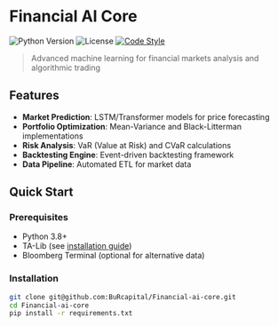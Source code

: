 # Financial AI Core

![Python Version](https://img.shields.io/badge/python-3.8%2B-blue)
![License](https://img.shields.io/badge/license-MIT-green)
[![Code Style](https://img.shields.io/badge/code%20style-black-000000.svg)](https://github.com/psf/black)

> Advanced machine learning for financial markets analysis and algorithmic trading

## Features

- **Market Prediction**: LSTM/Transformer models for price forecasting
- **Portfolio Optimization**: Mean-Variance and Black-Litterman implementations
- **Risk Analysis**: VaR (Value at Risk) and CVaR calculations
- **Backtesting Engine**: Event-driven backtesting framework
- **Data Pipeline**: Automated ETL for market data

## Quick Start

### Prerequisites
- Python 3.8+
- TA-Lib (see [installation guide](https://github.com/mrjbq7/ta-lib#installation))
- Bloomberg Terminal (optional for alternative data)

### Installation
```bash
git clone git@github.com:BuRcapital/Financial-ai-core.git
cd Financial-ai-core
pip install -r requirements.txt
